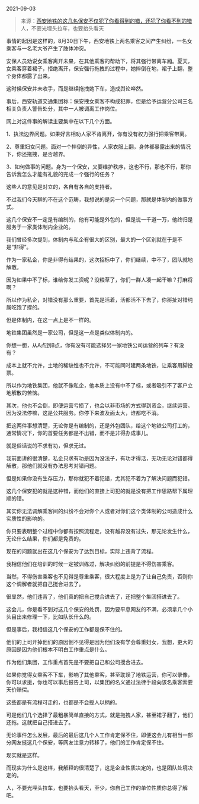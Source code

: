2021-09-03

> 来源：[西安地铁的这几名保安不仅犯了你看得到的错，还犯了你看不到的错](http://mp.weixin.qq.com/s?__biz=MzU3NDc5Nzc0NQ==&mid=2247506505&idx=1&sn=5f3cc308473f70bc812e3116807a0b21&chksm=fd2e7897ca59f181f99de30f174613b08af090b610cbcc7145b336f52de00c1f50a77a20f34f&scene=27#wechat_redirect)
> 人，不要光埋头拉车，也要抬头看天

事情的起因是这样的，8月30日下午，西安地铁上两名乘客之间产生纠纷，一名女乘客与一名老大爷产生了肢体冲突。  

  

安保人员劝说女乘客离开未果，在其他乘客的帮助下，将其强行带离车厢。夏天，女乘客穿着裙子，拒绝离开，保安强行拖拽的过程中，她摔倒在地，裙子上翻，整个身体都露了出来。

  

这时候保安并未收手，而是继续拖拽她下车，造成舆论哗然。

  

事后，西安轨道交通集团称：保安拽女乘客不构成犯罪，但是给予运营分公司三名相关负责人警告处分，其中一人被调离工作岗位。  

  

网上对这件事的解读主要集中在以下几个方面。

  

1、执法边界问题。如果好言相劝人家不肯离开，你有没有权力强行把乘客带离。

  

2、尊重妇女问题。面对一个摔倒的异性，人家衣服上翻，身体都暴露出来的情况下，你还拖拽，是否越界。

  

3、如何做事的问题。身为一个保安，又要维护秩序，这也不行，那也不行，那你告诉我怎么才能有礼貌的完成一个强行的任务？

  

这些人的意见是对立的，各自有各自的支持者。  

  

不过我们今天聊的不在这个范畴，我想说的是另一个问题，那就是体制内的做事方式。

  

这几个保安不一定是有编制的，他有可能是外包的，但是说一千道一万，他终归是服务于一家类体制内企业的。  

  

我们曾经多次提到，体制内与私企有很大的区别，最大的一个区别就在于是不是“非得”。  

  

作为一家私企，你是非得有结果的，这次招标中了，你们继续，中不了，团队就地解散。  

  

因为如果中不了标，谁给你发工资呢？没粮草了，你们一群人凑一起干嘛？打麻将啊？  

  

所以作为私企，对错没有那么重要，首先是活着，活都活不下去了，你掰扯对错纯属吃饱了撑的。  

  

但是体制内，在这一点上是不一样的。  

  

地铁集团虽然是一家公司，但是这一点是类似体制内的。  

  

你想一想，从A点到B点，你有没有可能选择另一家地铁公司运营的列车？有没有？

  

成本上就不允许，土地的稀缺性也不允许，不可能同时建两条地铁，让乘客用脚投票。

  

所以作为地铁集团，他就不像私企，他本质上没有中不了标，或者吸引不了客户立地解散的苦恼。

  

其次，他也不会倒，即便运营亏损了，也会以非市场的方式得到资金，继续运营。因为没法停嘛，这是公共服务。你停下来波及面太大，谁都吃不消。

  

把这两件事想清楚，无论你是有编制的，还是外包团队，给这个地铁公司打工的，通常情况下，你的首要任务都是不出错，而不是非得办成事儿。  

  

就是俗话说的不求有功，但求无过。  

  

我前面讲的很清楚，私企只求有功是因为没法子，有功才得活，无功无论对错都得解散，那他们就没有办法思考对错问题。  

  

但是如果你没有生存压力，那你就犯不着犯错，尤其犯不着为了解决问题而犯错。

  

这几个保安犯的就是这种错，而他们的直接上司犯的就是没有把工作思路帮下属理顺的错。

  

其实你无法调解乘客间的纠纷不会对你个人或者对你们这个类体制的公司造成什么实质性的影响的。  

  

你只要表明整个过程中你都有按照流程走，没有越界没有过失，那无论发生什么，无论什么结果，你们都是免责的。  

  

现在的问题就出在这几个保安为了达到目标，实际上违背了流程。  

  

我相信他们在培训的时候一定被训练过，解决纠纷的前提是不得伤害乘客。  

  

当然，不得伤害乘客也不见得是尊重乘客，很大程度上是为了让自己免责，否则你这个调解者就把自己搅合进去了。

  

很显然，他们违背了，他们真的把自己搅合进去了，还把整个集团搭进去了。  

  

这会儿，你是看不到对这几个保安的处罚，因为要平息网友的不满，必须拿几个小头目出来修理一下，比如队长什么的。  

  

但是事后，我相信这几个保安的工作都是保不住的。

  

他们的上司开掉他们的原因倒不见得是因为他们没有学会尊重妇女，我想，更大的原因是因为他们根本不明白工作重点是什么。

  

作为他们集团，工作重点首先是不要把自己和公司搅合进去。

  

如果你觉得女乘客不下车，影响了其他乘客，甚至耽误了地铁运营，你可以录像，你可以求援，你也可以事后报告上司，以集团的名义通过法律手段向该名乘客索要天价赔偿。

  

这些都是有流程可走的，也都是不会授人以柄的。

  

可是他们几个选择了最粗暴简单直接的方式，就是拖拽人家，甚至裙子翻了，他们还拖。这就把自己搭进去了。

  

无论事件怎么发展，最后的最后这几个人工作肯定保不住，即便这会儿有相当一部分网友挺这几个保安，等网友注意力转移了，他们的工作肯定保不住。

  

现实就是这样。  

  

而现实为什么是这样，我解释的很清楚了，这是企业性质决定的，也是团队处境决定的。  

  

人，不要光埋头拉车，也要抬头看天，至少，你自己工作的单位性质你总得了解吧。

